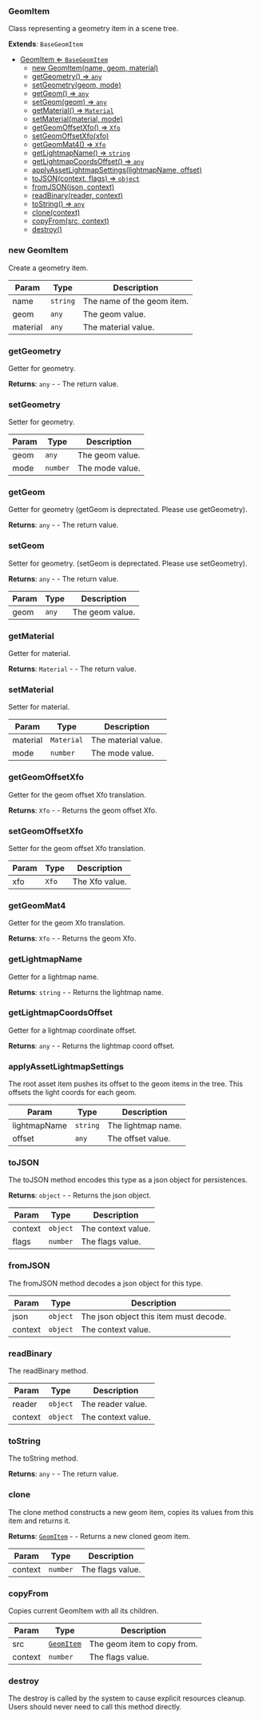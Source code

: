 <a name="GeomItem"></a>

### GeomItem 
Class representing a geometry item in a scene tree.


**Extends**: <code>BaseGeomItem</code>  

* [GeomItem ⇐ <code>BaseGeomItem</code>](#GeomItem)
    * [new GeomItem(name, geom, material)](#new-GeomItem)
    * [getGeometry() ⇒ <code>any</code>](#getGeometry)
    * [setGeometry(geom, mode)](#setGeometry)
    * [getGeom() ⇒ <code>any</code>](#getGeom)
    * [setGeom(geom) ⇒ <code>any</code>](#setGeom)
    * [getMaterial() ⇒ <code>Material</code>](#getMaterial)
    * [setMaterial(material, mode)](#setMaterial)
    * [getGeomOffsetXfo() ⇒ <code>Xfo</code>](#getGeomOffsetXfo)
    * [setGeomOffsetXfo(xfo)](#setGeomOffsetXfo)
    * [getGeomMat4() ⇒ <code>Xfo</code>](#getGeomMat4)
    * [getLightmapName() ⇒ <code>string</code>](#getLightmapName)
    * [getLightmapCoordsOffset() ⇒ <code>any</code>](#getLightmapCoordsOffset)
    * [applyAssetLightmapSettings(lightmapName, offset)](#applyAssetLightmapSettings)
    * [toJSON(context, flags) ⇒ <code>object</code>](#toJSON)
    * [fromJSON(json, context)](#fromJSON)
    * [readBinary(reader, context)](#readBinary)
    * [toString() ⇒ <code>any</code>](#toString)
    * [clone(context)](#clone)
    * [copyFrom(src, context)](#copyFrom)
    * [destroy()](#destroy)

<a name="new_GeomItem_new"></a>

### new GeomItem
Create a geometry item.


| Param | Type | Description |
| --- | --- | --- |
| name | <code>string</code> | The name of the geom item. |
| geom | <code>any</code> | The geom value. |
| material | <code>any</code> | The material value. |

<a name="GeomItem+getGeometry"></a>

### getGeometry
Getter for geometry.


**Returns**: <code>any</code> - - The return value.  
<a name="GeomItem+setGeometry"></a>

### setGeometry
Setter for geometry.



| Param | Type | Description |
| --- | --- | --- |
| geom | <code>any</code> | The geom value. |
| mode | <code>number</code> | The mode value. |

<a name="GeomItem+getGeom"></a>

### getGeom
Getter for geometry (getGeom is deprectated. Please use getGeometry).


**Returns**: <code>any</code> - - The return value.  
<a name="GeomItem+setGeom"></a>

### setGeom
Setter for geometry. (setGeom is deprectated. Please use setGeometry).


**Returns**: <code>any</code> - - The return value.  

| Param | Type | Description |
| --- | --- | --- |
| geom | <code>any</code> | The geom value. |

<a name="GeomItem+getMaterial"></a>

### getMaterial
Getter for material.


**Returns**: <code>Material</code> - - The return value.  
<a name="GeomItem+setMaterial"></a>

### setMaterial
Setter for material.



| Param | Type | Description |
| --- | --- | --- |
| material | <code>Material</code> | The material value. |
| mode | <code>number</code> | The mode value. |

<a name="GeomItem+getGeomOffsetXfo"></a>

### getGeomOffsetXfo
Getter for the geom offset Xfo translation.


**Returns**: <code>Xfo</code> - - Returns the geom offset Xfo.  
<a name="GeomItem+setGeomOffsetXfo"></a>

### setGeomOffsetXfo
Setter for the geom offset Xfo translation.



| Param | Type | Description |
| --- | --- | --- |
| xfo | <code>Xfo</code> | The Xfo value. |

<a name="GeomItem+getGeomMat4"></a>

### getGeomMat4
Getter for the geom Xfo translation.


**Returns**: <code>Xfo</code> - - Returns the geom Xfo.  
<a name="GeomItem+getLightmapName"></a>

### getLightmapName
Getter for a lightmap name.


**Returns**: <code>string</code> - - Returns the lightmap name.  
<a name="GeomItem+getLightmapCoordsOffset"></a>

### getLightmapCoordsOffset
Getter for a lightmap coordinate offset.


**Returns**: <code>any</code> - - Returns the lightmap coord offset.  
<a name="GeomItem+applyAssetLightmapSettings"></a>

### applyAssetLightmapSettings
The root asset item pushes its offset to the geom items in the
tree. This offsets the light coords for each geom.



| Param | Type | Description |
| --- | --- | --- |
| lightmapName | <code>string</code> | The lightmap name. |
| offset | <code>any</code> | The offset value. |

<a name="GeomItem+toJSON"></a>

### toJSON
The toJSON method encodes this type as a json object for persistences.


**Returns**: <code>object</code> - - Returns the json object.  

| Param | Type | Description |
| --- | --- | --- |
| context | <code>object</code> | The context value. |
| flags | <code>number</code> | The flags value. |

<a name="GeomItem+fromJSON"></a>

### fromJSON
The fromJSON method decodes a json object for this type.



| Param | Type | Description |
| --- | --- | --- |
| json | <code>object</code> | The json object this item must decode. |
| context | <code>object</code> | The context value. |

<a name="GeomItem+readBinary"></a>

### readBinary
The readBinary method.



| Param | Type | Description |
| --- | --- | --- |
| reader | <code>object</code> | The reader value. |
| context | <code>object</code> | The context value. |

<a name="GeomItem+toString"></a>

### toString
The toString method.


**Returns**: <code>any</code> - - The return value.  
<a name="GeomItem+clone"></a>

### clone
The clone method constructs a new geom item, copies its values
from this item and returns it.


**Returns**: [<code>GeomItem</code>](#GeomItem) - - Returns a new cloned geom item.  

| Param | Type | Description |
| --- | --- | --- |
| context | <code>number</code> | The flags value. |

<a name="GeomItem+copyFrom"></a>

### copyFrom
Copies current GeomItem with all its children.



| Param | Type | Description |
| --- | --- | --- |
| src | [<code>GeomItem</code>](#GeomItem) | The geom item to copy from. |
| context | <code>number</code> | The flags value. |

<a name="GeomItem+destroy"></a>

### destroy
The destroy is called by the system to cause explicit resources cleanup.
Users should never need to call this method directly.


